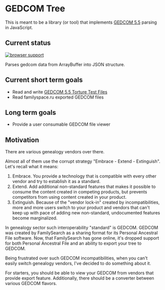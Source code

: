 GEDCOM Tree
===========

This is meant to be a library (or tool) that
implements [GEDCOM 5.5](http://homepages.rootsweb.ancestry.com/~pmcbride/gedcom/55gctoc.htm) parsing
in JavaScript.

Current status
--------------

[![browser support](https://ci.testling.com/USER/PROJECT.png)](https://ci.testling.com/USER/PROJECT)

Parses gedcom data from ArrayBuffer into JSON structure.

Current short term goals
------------------------

* Read and write [GEDCOM 5.5 Torture Test Files](http://www.geditcom.com/gedcom.html)
* Read familyspace.ru exported GEDCOM files


Long term goals
---------------

* Provide a user consumable GEDCOM file viewer


Motivation
----------

There are various genealogy vendors over there.

Almost all of them use the corrupt strategy "Embrace - Extend - Extinguish". Let's recall what it means:

1. Embrace. You provide a technology that is compatible with every other vendor and try to establish it as a standard.
2. Extend. Add additional non-standard features that makes it possible to consume the content created in competing products, but prevents competitors from using content created in your product.
3. Extinguish. Because of the "vendor lock-in" created by incompatibilities, more and more users switch to your product and vendors that can't keep up with pace of adding new non-standard, undocumented features become marginalized.

In genealogy sector such interoperability "standard" is GEDCOM.
GEDCOM was created by FamilySearch as a sharing format for its Personal Ancestral File software. Now, that FamilySearch has gone online, it's dropped support for both Personal Ancestral File and an ability to export your tree to GEDCOM.

Being frustrated over such GEDCOM incompatibilities, when you can't easily switch genealogy vendors, I've decided to do something about it.

For starters, you should be able to view your GEDCOM from vendors that provide export feature. Additionally, there should be a converter between various GEDCOM flavors.


